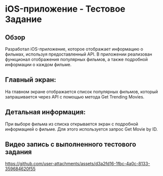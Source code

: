 # iOS-приложение - Тестовое Задание

## Обзор
Разработал iOS-приложение, которое отображает информацию о фильмах, используя предоставленный API. В приложении реализован функционал отображения популярных фильмов, а также подробной информации о каждом фильме.

## Главный экран:
На главном экране отображается список популярных фильмов, который запрашивается через API с помощью метода Get Trending Movies.
## Детальная информация:
При выборе фильма из списка открывается экран с подробной информацией о фильме. Для этого используется запрос Get Movie by ID.

## Видео запись с выполненного тестового задания

https://github.com/user-attachments/assets/d3a2fd16-1fbc-4a0c-8133-359684620f55

